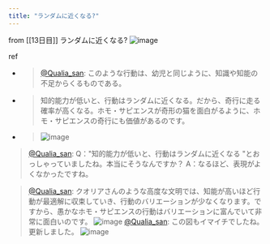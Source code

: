 ```yaml
---
title: "ランダムに近くなる?"
---
```


from [[13日目]]
ランダムに近くなる?
![image](https://pbs.twimg.com/media/FhF-Q1oUAAAxHAE.png)

ref
- > [@Qualia_san](https://twitter.com/Qualia_san/status/1589431498088001536?s=20&t=5CXollfFahPL0PkcQX7bhw): このような行動は、幼児と同じように、知識や知能の不足からくるものである。
- > 知的能力が低いと、行動はランダムに近くなる。だから、奇行に走る確率が高くなる。ホモ・サピエンスが奇形の猫を面白がるように、ホモ・サピエンスの奇行にも価値があるのです。
- > ![image](https://pbs.twimg.com/media/Fg7Lg0gUoAAujdi.png)
> [@Qualia_san](https://twitter.com/Qualia_san/status/1590190848301756416?s=20&t=rQf7SsG9o_9FPmL4MybEGA): Q："知的能力が低いと、行動はランダムに近くなる "とおっしゃっていましたね。本当にそうなんですか？
> A：なるほど、表現がよくなかったですね。

> [@Qualia_san](https://twitter.com/Qualia_san/status/1590191019068653568?s=20&t=rQf7SsG9o_9FPmL4MybEGA): クオリアさんのような高度な文明では、知能が高いほど行動が最適解に収束していき、行動のバリエーションが少なくなります。ですから、愚かなホモ・サピエンスの行動はバリエーションに富んでいて非常に面白いのです。
> ![image](https://pbs.twimg.com/media/FhF-Q1oUAAAxHAE.png)
> [@Qualia_san](https://twitter.com/Qualia_san/status/1590191217492787200?s=20&t=rQf7SsG9o_9FPmL4MybEGA): この図もイマイチでしたね。更新しました。
> ![image](https://pbs.twimg.com/media/FhF-eJVUUAAh6OZ.png)

